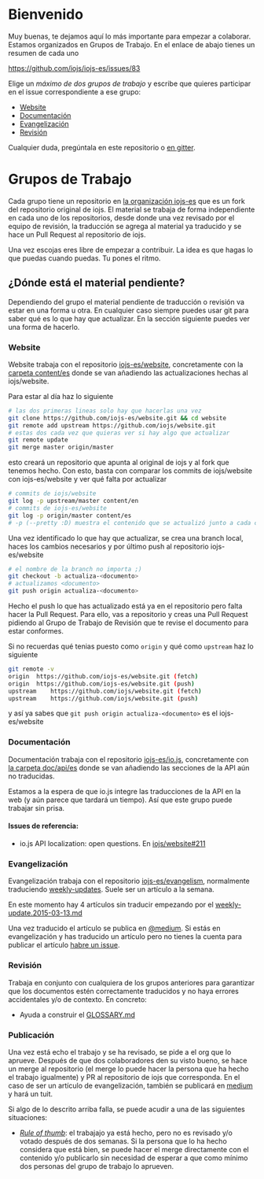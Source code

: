 # Bienvenido

Muy buenas, te dejamos aquí lo más importante para empezar a colaborar. Estamos organizados en Grupos de Trabajo. En el enlace de abajo tienes un resumen de cada uno

https://github.com/iojs/iojs-es/issues/83

Elige un _máximo de dos grupos de trabajo_ y escribe que quieres participar en el issue correspondiente a ese grupo:

* [Website](https://github.com/iojs/iojs-es/issues/96)
* [Documentación](https://github.com/iojs/iojs-es/issues/94)
* [Evangelización](https://github.com/iojs/iojs-es/issues/95)
* [Revisión](https://github.com/iojs/iojs-es/issues/97)

Cualquier duda, pregúntala en este repositorio o [en gitter](https://gitter.im/iojs/iojs-es).

# Grupos de Trabajo

Cada grupo tiene un repositorio en [la organización iojs-es](http://github.com/iojs-es) que es un fork del repositorio original de iojs. El material se trabaja de forma independiente en cada uno de los repositorios, desde donde una vez revisado por el equipo de revisión, la traducción se agrega al material ya traducido y se hace un Pull Request al repositorio de iojs.

Una vez escojas eres libre de empezar a contribuir. La idea es que hagas lo que puedas cuando puedas. Tu pones el ritmo.

## ¿Dónde está el material pendiente?

Dependiendo del grupo el material pendiente de traducción o revisión va estar en una forma u otra. En cualquier caso siempre puedes usar git para saber qué es lo que hay que actualizar. En la sección siguiente puedes ver una forma de hacerlo.

### Website

Website trabaja con el repositorio [iojs-es/website](https://github.com/iojs-es/website), concretamente con la [carpeta content/es](https://github.com/iojs-es/website/tree/master/content/es) donde se van añadiendo las actualizaciones hechas al iojs/website.

Para estar al día haz lo siguiente

```sh
# las dos primeras lineas solo hay que hacerlas una vez
git clone https://github.com/iojs-es/website.git && cd website
git remote add upstream https://github.com/iojs/website.git
# estas dos cada vez que quieras ver si hay algo que actualizar
git remote update
git merge master origin/master
```
esto creará un repositorio que apunta al original de iojs y al fork que tenemos hecho. Con esto, basta con comparar los commits de iojs/website con iojs-es/website y ver qué falta por actualizar

```sh
# commits de iojs/website
git log -p upstream/master content/en
# commits de iojs-es/website
git log -p origin/master content/es
# -p (--pretty :D) muestra el contenido que se actualizó junto a cada commit
```

Una vez identificado lo que hay que actualizar, se crea una branch local, haces los cambios necesarios y por último push al repositorio iojs-es/website

```sh
# el nombre de la branch no importa ;)
git checkout -b actualiza-<documento>
# actualizamos <documento>
git push origin actualiza-<documento>
```

Hecho el push lo que has actualizado está ya en el repositorio pero falta hacer la Pull Request. Para ello, vas a repositorio y creas una Pull Request pidiendo al Grupo de Trabajo de Revisión que te revise el documento para estar conformes.

Si no recuerdas qué tenias puesto como `origin` y qué como `upstream` haz lo siguiente

```sh
git remote -v
origin	https://github.com/iojs-es/website.git (fetch)
origin	https://github.com/iojs-es/website.git (push)
upstream	https://github.com/iojs/website.git (fetch)
upstream	https://github.com/iojs/website.git (push)
```

y así ya sabes que `git push origin actualiza-<documento>` es el iojs-es/website

### Documentación

Documentación trabaja con el repositorio [iojs-es/io.js](https://github.com/iojs-es/io.js), concretamente con [la carpeta  doc/api/es](https://github.com/iojs-es/io.js/tree/api/doc/api/es) donde se van añadiendo las secciones de la API aún no traducidas.

Estamos a la espera de que io.js integre las traducciones de la API en la web (y aún parece que tardará un tiempo). Así que este grupo puede trabajar sin prisa.

#### Issues de referencia:
 - io.js API localization: open questions. En [ iojs/website#211](https://github.com/iojs/website/issues/211)

### Evangelización

Evangelización trabaja con el repositorio [iojs-es/evangelism](https://github.com/iojs-es/io.js), normalmente traduciendo [weekly-updates](https://github.com/iojs-es/evangelism/tree/master/weekly-updates). Suele ser un artículo a la semana. 

En este momento hay 4 artículos sin traducir empezando por el [weekly-update.2015-03-13.md](https://github.com/iojs-es/evangelism/tree/master/weekly-updates/weekly-update.2015-03-13.md)

Una vez traducido el artículo se publica en [@medium](https://medium.com/@iojs_es). Si estás en evangelización y has traducido un artículo pero no tienes la cuenta para publicar el artículo [habre un issue](https://github.com/iojs/iojs-es/issues/new).

### Revisión

Trabaja en conjunto con cualquiera de los grupos anteriores para garantizar que los documentos estén correctamente traducidos y no haya errores accidentales y/o de contexto. En concreto:

 - Ayuda a construir el [GLOSSARY.md](./GLOSSARY.md)

### Publicación

Una vez está echo el trabajo y se ha revisado, se pide a el org que lo aprueve. Después de que dos colaboradores den su visto bueno, se hace un merge al repositorio (el merge lo puede hacer la persona que ha hecho el trabajo igualmente) y PR al repositorio de iojs que corresponda. En el caso de ser un artículo de evangelización, también se publicará en [medium](https://medium.com/@iojs_es) y hará un tuit.

Si algo de lo descrito arriba falla, se puede acudir a una de las siguientes situaciones:

- [_Rule of thumb_](http://en.wikipedia.org/wiki/Rule_of_thumb):
el trabajajo ya está hecho, pero no es revisado y/o votado después de dos semanas. Si la persona que lo ha hecho considera que está bien, se puede hacer el merge directamente con el contenido y/o publicarlo sin necesidad de esperar a que como mínimo dos personas del grupo de trabajo lo aprueven.
